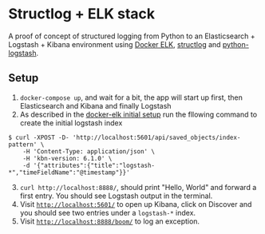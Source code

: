 # Structlog + ELK stack

A proof of concept of structured logging from Python to an Elasticsearch + Logstash + Kibana environment using [Docker ELK](https://github.com/deviantony/docker-elk), [structlog](https://www.structlog.org/) and [python-logstash](https://github.com/vklochan/python-logstash).

## Setup

1. `docker-compose up`, and wait for a bit, the app will start up first, then Elasticsearch and Kibana and finally Logstash
2. As described in the [docker-elk initial setup](https://github.com/deviantony/docker-elk#default-kibana-index-pattern-creation) run the fllowing command to create the initial logstash index

```
$ curl -XPOST -D- 'http://localhost:5601/api/saved_objects/index-pattern' \
    -H 'Content-Type: application/json' \
    -H 'kbn-version: 6.1.0' \
    -d '{"attributes":{"title":"logstash-*","timeFieldName":"@timestamp"}}'
```

3. `curl http://localhost:8888/`, should print "Hello, World" and forward a first entry. You should see Logstash output in the terminal.
4. Visit [`http://localhost:5601/`](http://localhost:5601/) to open up Kibana, click on Discover and you should see two entries under a `logstash-*` index.
5. Visit [`http://localhost:8888/boom/`](http://localhost:8888/boom/) to log an exception.

